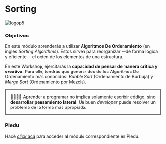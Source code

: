 # Sorting

![logop5](https://p5-hall-of-fame.s3.amazonaws.com/p5logo.png)

### Objetivos

En este módulo aprenderás a utilizar **Algoritmos De Ordenamiento** (en inglés *Sorting Algorithms*). Estos sirven para reorganizar —de forma lógica y eficiente— el orden de los elementos de una estructura.

En este Workshop, ejercitarás la **capacidad de pensar de manera crítica y creativa**. Para ello, tendrás que generar dos de los Algoritmos De Ordenamiento más conocidos: *Bubble Sort* (Ordenamiento de Burbuja) y *Merge Sort* (Ordenamiento por Mezcla).

<p style="border:3px; border-style:solid; border-color:grey; padding: 1em;">👩‍🏫👨‍🏫  Aprender a programar no implica solamente escribir código, sino <strong>desarrollar pensamiento lateral</strong>. Un buen <em>developer</em> puede resolver un problema de la forma más apropiada.<br></p>

### Pledu

Hacé [_click_ acá](https://pledu.plataforma5.la/bootcamp/03---sorting/objetivos-21aa832d) para acceder al módulo correspondiente en Pledu.
